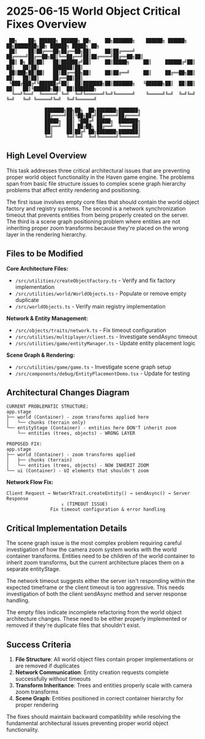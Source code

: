 # 2025-06-15 World Object Critical Fixes Overview

```
 ██╗    ██╗ ██████╗ ██████╗ ██╗     ██╗███████╗    ██████╗ ██████╗ ██╗████████╗██╗ ██████╗ █████╗ ██╗         
 ██║    ██║██╔═══██╗██╔══██╗██║     ██║██╔════╝   ██╔════╝██╔══██╗██║╚══██╔══╝██║██╔════╝██╔══██╗██║         
 ██║ █╗ ██║██║   ██║██████╔╝██║     ██║█████╗     ██║     ██████╔╝██║   ██║   ██║██║     ███████║██║         
 ██║███╗██║██║   ██║██╔══██╗██║     ██║██╔══╝     ██║     ██╔══██╗██║   ██║   ██║██║     ██╔══██║██║         
 ╚███╔███╔╝╚██████╔╝██║  ██║███████╗██║███████╗   ╚██████╗██║  ██║██║   ██║   ██║╚██████╗██║  ██║███████╗    
  ╚══╝╚══╝  ╚═════╝ ╚═╝  ╚═╝╚══════╝╚═╝╚══════╝    ╚═════╝╚═╝  ╚═╝╚═╝   ╚═╝   ╚═╝ ╚═════╝╚═╝  ╚═╝╚══════╝    
                                                                                                                
              ███████╗██╗██╗  ██╗███████╗███████╗                                                               
              ██╔════╝██║╚██╗██╔╝██╔════╝██╔════╝                                                               
              █████╗  ██║ ╚███╔╝ █████╗  ███████╗                                                               
              ██╔══╝  ██║ ██╔██╗ ██╔══╝  ╚════██║                                                               
              ██║     ██║██╔╝ ██╗███████╗███████║                                                               
              ╚═╝     ╚═╝╚═╝  ╚═╝╚══════╝╚══════╝                                                               
```

## High Level Overview

This task addresses three critical architectural issues that are preventing proper world object functionality in the Haven game engine. The problems span from basic file structure issues to complex scene graph hierarchy problems that affect entity rendering and positioning.

The first issue involves empty core files that should contain the world object factory and registry systems. The second is a network synchronization timeout that prevents entities from being properly created on the server. The third is a scene graph positioning problem where entities are not inheriting proper zoom transforms because they're placed on the wrong layer in the rendering hierarchy.

## Files to be Modified

**Core Architecture Files:**
- `/src/utilities/createObjectFactory.ts` - Verify and fix factory implementation
- `/src/utilities/world/WorldObjects.ts` - Populate or remove empty duplicate
- `/src/worldObjects.ts` - Verify main registry implementation

**Network & Entity Management:**
- `/src/objects/traits/network.ts` - Fix timeout configuration
- `/src/utilities/multiplayer/client.ts` - Investigate sendAsync timeout
- `/src/utilities/game/entityManager.ts` - Update entity placement logic

**Scene Graph & Rendering:**
- `/src/utilities/game/game.ts` - Investigate scene graph setup
- `/src/components/debug/EntityPlacementDemo.tsx` - Update for testing

## Architectural Changes Diagram

```
CURRENT PROBLEMATIC STRUCTURE:
app.stage
├── world (Container) - zoom transforms applied here
│   └── chunks (terrain only)
└── entityStage (Container) - entities here DON'T inherit zoom
    └── entities (trees, objects) - WRONG LAYER

PROPOSED FIX:
app.stage
├── world (Container) - zoom transforms applied
│   ├── chunks (terrain)
│   └── entities (trees, objects) - NOW INHERIT ZOOM
└── ui (Container) - UI elements that shouldn't zoom
```

**Network Flow Fix:**
```
Client Request → NetworkTrait.createEntity() → sendAsync() → Server Response
                    ↓ (TIMEOUT ISSUE)
                Fix timeout configuration & error handling
```

## Critical Implementation Details

The scene graph issue is the most complex problem requiring careful investigation of how the camera zoom system works with the world container transforms. Entities need to be children of the world container to inherit zoom transforms, but the current architecture places them on a separate entityStage.

The network timeout suggests either the server isn't responding within the expected timeframe or the client timeout is too aggressive. This needs investigation of both the client sendAsync method and server response handling.

The empty files indicate incomplete refactoring from the world object architecture changes. These need to be either properly implemented or removed if they're duplicate files that shouldn't exist.

## Success Criteria

1. **File Structure**: All world object files contain proper implementations or are removed if duplicates
2. **Network Communication**: Entity creation requests complete successfully without timeouts
3. **Transform Inheritance**: Trees and entities properly scale with camera zoom transforms
4. **Scene Graph**: Entities positioned in correct container hierarchy for proper rendering

The fixes should maintain backward compatibility while resolving the fundamental architectural issues preventing proper world object functionality.
